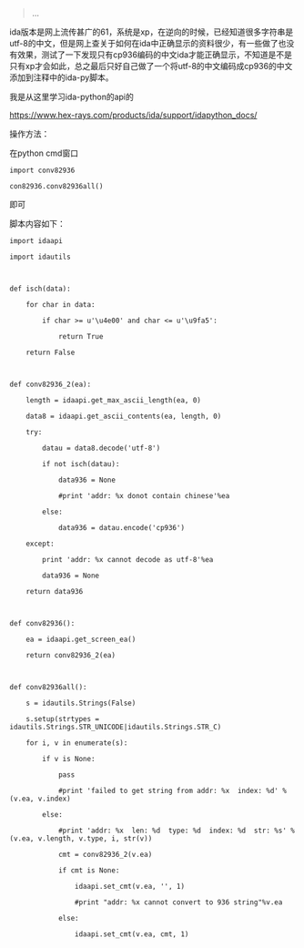 > ...

ida版本是网上流传甚广的61，系统是xp，在逆向的时候，已经知道很多字符串是utf-8的中文，但是网上查关于如何在ida中正确显示的资料很少，有一些做了也没有效果，测试了一下发现只有cp936编码的中文ida才能正确显示，不知道是不是只有xp才会如此，总之最后只好自己做了一个将utf-8的中文编码成cp936的中文添加到注释中的ida-py脚本。

我是从这里学习ida-python的api的

https://www.hex-rays.com/products/ida/support/idapython_docs/

操作方法：

在python cmd窗口
```
import conv82936

con82936.conv82936all()
```
即可

脚本内容如下：
```
import idaapi

import idautils



def isch(data):

    for char in data:

        if char >= u'\u4e00' and char <= u'\u9fa5':

            return True

    return False



def conv82936_2(ea):

    length = idaapi.get_max_ascii_length(ea, 0)

    data8 = idaapi.get_ascii_contents(ea, length, 0)

    try:

        datau = data8.decode('utf-8')

        if not isch(datau):

            data936 = None

            #print 'addr: %x donot contain chinese'%ea

        else:

            data936 = datau.encode('cp936')

    except:

        print 'addr: %x cannot decode as utf-8'%ea

        data936 = None

    return data936



def conv82936():

    ea = idaapi.get_screen_ea()

    return conv82936_2(ea)



def conv82936all():

    s = idautils.Strings(False)

    s.setup(strtypes = idautils.Strings.STR_UNICODE|idautils.Strings.STR_C)

    for i, v in enumerate(s):

        if v is None:

            pass

            #print 'failed to get string from addr: %x  index: %d' %(v.ea, v.index)

        else:

            #print 'addr: %x  len: %d  type: %d  index: %d  str: %s' %(v.ea, v.length, v.type, i, str(v))

            cmt = conv82936_2(v.ea)

            if cmt is None:

                idaapi.set_cmt(v.ea, '', 1)

                #print "addr: %x cannot convert to 936 string"%v.ea

            else:

                idaapi.set_cmt(v.ea, cmt, 1)
```                
